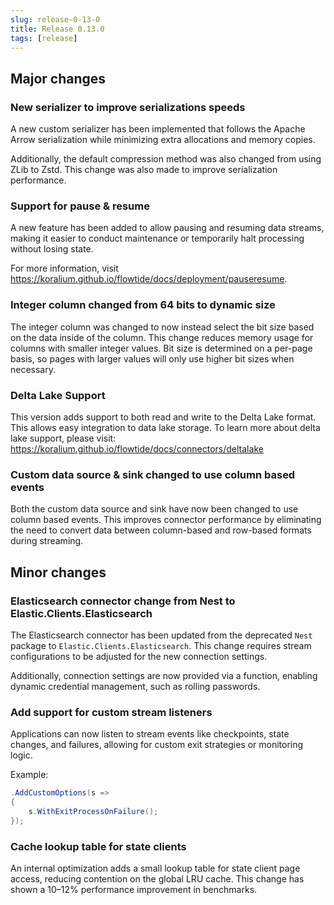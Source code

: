 ```yaml
---
slug: release-0-13-0
title: Release 0.13.0
tags: [release]
---
```


## Major changes

### New serializer to improve serializations speeds

A new custom serializer has been implemented that follows the Apache Arrow serialization while minimizing extra allocations and memory copies.

Additionally, the default compression method was also changed from using ZLib to Zstd. 
This change was also made to improve serialization performance.

### Support for pause & resume

A new feature has been added to allow pausing and resuming data streams, making it easier to conduct maintenance or temporarily halt processing without losing state.

For more information, visit https://koralium.github.io/flowtide/docs/deployment/pauseresume.

### Integer column changed from 64 bits to dynamic size

The integer column was changed to now instead select the bit size based on the data inside of the column.
This change reduces memory usage for columns with smaller integer values. Bit size is determined on a per-page basis, so pages with larger values will only use higher bit sizes when necessary.

### Delta Lake Support

This version adds support to both read and write to the Delta Lake format. This allows easy integration
to data lake storage. To learn more about delta lake support, please visit: https://koralium.github.io/flowtide/docs/connectors/deltalake

### Custom data source & sink changed to use column based events

Both the custom data source and sink have now been changed to use column based events.
This improves connector performance by eliminating the need to convert data between column-based and row-based formats during streaming.

## Minor changes

### Elasticsearch connector change from Nest to Elastic.Clients.Elasticsearch

The Elasticsearch connector has been updated from the deprecated `Nest` package to `Elastic.Clients.Elasticsearch`. This change requires stream configurations to be adjusted for the new connection settings.

Additionally, connection settings are now provided via a function, enabling dynamic credential management, such as rolling passwords.

### Add support for custom stream listeners

Applications can now listen to stream events like checkpoints, state changes, and failures, allowing for custom exit strategies or monitoring logic.


Example:

```csharp
.AddCustomOptions(s =>
{
    s.WithExitProcessOnFailure();
});
```

### Cache lookup table for state clients

An internal optimization adds a small lookup table for state client page access, reducing contention on the global LRU cache. This change has shown a 10–12% performance improvement in benchmarks.
